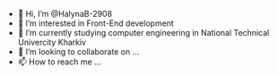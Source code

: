 - 👋 Hi, I’m @HalynaB-2908
- 👀 I’m interested in Front-End development
- 🌱 I’m currently studying computer engineering in National Technical Univercity Kharkiv
- 💞️ I’m looking to collaborate on ...
- 📫 How to reach me ...

<!---
HalynaB-2908/HalynaB-2908 is a ✨ special ✨ repository because its `README.md` (this file) appears on your GitHub profile.
You can click the Preview link to take a look at your changes.
--->

